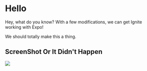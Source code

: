 # Hello

Hey, what do you know?  With a few modifications, we can get Ignite working with Expo!

We should totally make this a thing.

## ScreenShot Or It Didn't Happen

![](./IgniteExpo.gif)
